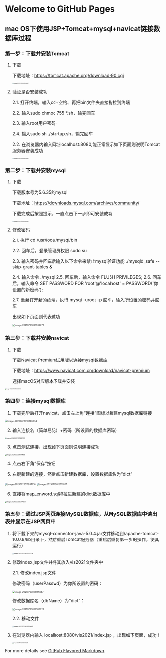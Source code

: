 # Welcome to GitHub Pages





## mac OS下使用JSP+Tomcat+mysql+navicat链接数据库过程

### 第一步：下载并安装Tomcat

1. 下载

   下载地址：https://tomcat.apache.org/download-90.cgi

   <img src="https://raw.githubusercontent.com/AVOD-ods/pics/main/img/image-20210723004050680.png" alt="image-20210723004050680" style="zoom: 25%;" />

2. 验证是否安装成功

   2.1. 打开终端，输入cd+空格、再把bin文件夹直接拖拉到终端

   2.2. 输入sudo chmod 755 *.sh，输完回车

   2.3. 输入root用户密码·	

   2.4. 输入sudo sh ./startup.sh，输完回车

   2.2. 在浏览器内输入网址localhost:8080,能正常显示如下页面则说明Tomcat服务器安装成功

   <img src="https://raw.githubusercontent.com/AVOD-ods/pics/main/img/image-20210723004455790.png" alt="image-20210723004455790" style="zoom:25%;" />

   

### 第二步：下载并安装mysql

1. 下载

   下载版本号为5.6.35的mysql

   下载地址：https://downloads.mysql.com/archives/community/

   下载完成后按照提示，一直点击下一步即可安装成功

   <img src="https://raw.githubusercontent.com/AVOD-ods/pics/main/img/image-20210723005020986.png" alt="image-20210723005020986" style="zoom:25%;" />

2. 修改密码

   2.1. 执行 cd /usr/local/mysql/bin

   2.2. 回车后，登录管理员权限 sudo su

   2.3. 输入密码并回车后输入以下命令来禁止mysql验证功能 ./mysqld_safe --skip-grant-tables &

   2.4. 输入命令 ./mysql
   2.5. 回车后，输入命令 FLUSH PRIVILEGES;
   2.6. 回车后，输入命令 SET PASSWORD FOR 'root'@'localhost' = PASSWORD('你设置的新密码');

   2.7. 重新打开新的终端，执行 mysql -uroot -p 回车，输入所设置的密码并回车

   出现如下页面则代表成功

   <img src="https://raw.githubusercontent.com/AVOD-ods/pics/main/img/image-20210723010032272.png" alt="image-20210723010032272" style="zoom: 50%;" />

   

### 第三步：下载并安装navicat

1. 下载

   下载Navicat Premium试用版以连接mysql数据库

   下载地址：https://www.navicat.com.cn/download/navicat-premium

   选择macOS对应版本下载并安装

<img src="https://raw.githubusercontent.com/AVOD-ods/pics/main/img/image-20210723010532840.png" alt="image-20210723010532840" style="zoom:25%;" />

### 第四步：连接mysql数据库

1. 下载完毕后打开navicat，点击左上角“连接”图标以新建mysql数据库链接

<img src="https://raw.githubusercontent.com/AVOD-ods/pics/main/img/image-20210723010846634.png" alt="image-20210723010846634" style="zoom: 50%;" />

2. 输入连接名（简单易记）+密码（所设置的数据库密码）

<img src="https://raw.githubusercontent.com/AVOD-ods/pics/main/img/image-20210723011227410.png" alt="image-20210723011227410" style="zoom:33%;" />

3. 点击测试连接，出现如下页面则说明连接成功

<img src="https://raw.githubusercontent.com/AVOD-ods/pics/main/img/image-20210723011147555.png" alt="image-20210723011147555" style="zoom:33%;" />

4. 点击右下角“保存”按钮

5. 右键新建的连接，然后点击新建数据库，设置数据库名为“dict”

<img src="https://raw.githubusercontent.com/AVOD-ods/pics/main/img/image-20210723011937216.png" alt="image-20210723011937216" style="zoom:50%;" />

<img src="https://raw.githubusercontent.com/AVOD-ods/pics/main/img/image-20210723012017617.png" alt="image-20210723012017617" style="zoom: 50%;" />

6. 直接将map_enword.sql拖拉进新建的dict数据库中

<img src="https://raw.githubusercontent.com/AVOD-ods/pics/main/img/image-20210723012214323.png" alt="image-20210723012214323" style="zoom:33%;" />



### 第五步：通过JSP网页连接MySQL数据库，从MySQL数据库中读出表并显示在JSP网页中

1. 将下载下来的mysql-connector-java-5.0.4.jar文件移动到/apache-tomcat-10.0.8/lib目录下，然后重启Tomcat服务器（重启后重复第一步的操作，使其运行）

   <img src="https://raw.githubusercontent.com/AVOD-ods/pics/main/img/image-20210723012702778.png" alt="image-20210723012702778" style="zoom: 33%;" />

2. 修改index.jsp文件并将其放入vis2021文件夹中

   2.1. 修改index.jsp文件

   修改密码（userPasswd）为你所设置的密码：

   <img src="https://raw.githubusercontent.com/AVOD-ods/pics/main/img/image-20210723013155647.png" alt="image-20210723013155647" style="zoom: 50%;" />

   修改数据库名（dbName）为“dict”：

   <img src="https://raw.githubusercontent.com/AVOD-ods/pics/main/img/image-20210723013303222.png" alt="image-20210723013303222" style="zoom: 50%;" />

   2.2. 移动文件

   <img src="https://raw.githubusercontent.com/AVOD-ods/pics/main/img/image-20210723013019482.png" alt="image-20210723013019482" style="zoom: 33%;" />

3. 在浏览器内输入 localhost:8080/vis2021/index.jsp ，出现如下页面，成功！

   <img src="https://raw.githubusercontent.com/AVOD-ods/pics/main/img/image-20210723013549235.png" alt="image-20210723013549235" style="zoom: 25%;" />



For more details see [GitHub Flavored Markdown](https://guides.github.com/features/mastering-markdown/).


